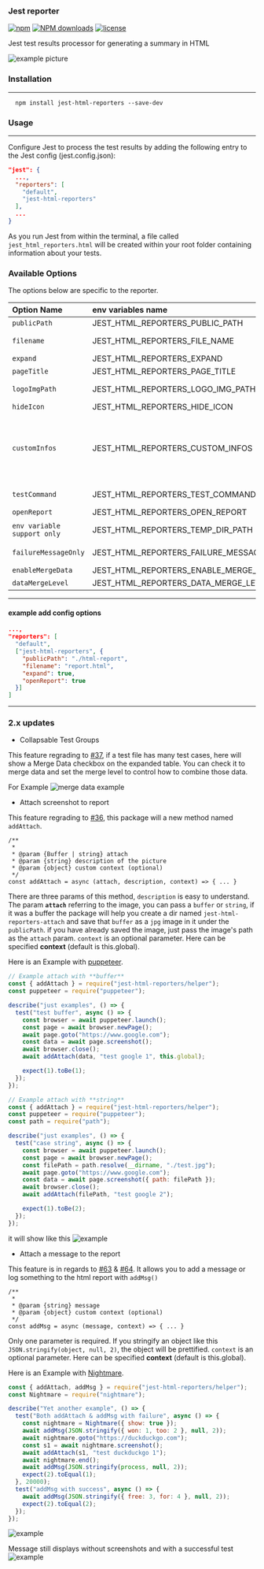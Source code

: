 ### Jest reporter

[![npm](https://img.shields.io/npm/v/jest-html-reporters.svg)](https://www.npmjs.com/package/jest-html-reporters)
[![NPM downloads](http://img.shields.io/npm/dm/jest-html-reporters.svg)](http://npmjs.com/jest-html-reporters)
[![license](https://img.shields.io/npm/l/jest-html-reporters.svg)](https://www.npmjs.com/package/jest-html-reporters)

Jest test results processor for generating a summary in HTML

![example picture](./readmeStatic/show.gif)

### Installation

---

```shell
  npm install jest-html-reporters --save-dev
```

### Usage

---

Configure Jest to process the test results by adding the following entry to the Jest config (jest.config.json):

```json
"jest": {
  ...,
  "reporters": [
    "default",
    "jest-html-reporters"
  ],
  ...
}

```

As you run Jest from within the terminal, a file called `jest_html_reporters.html` will be created within your root folder containing information about your tests.

### Available Options

The options below are specific to the reporter.

| Option Name                | env variables name                              | Type    | Default                            | Description                                                                                                                                                                                                                                                                                          |
| :------------------------- | :---------------------------------------------- | :------ | :--------------------------------- | :--------------------------------------------------------------------------------------------------------------------------------------------------------------------------------------------------------------------------------------------------------------------------------------------------- |
| `publicPath`               | JEST_HTML_REPORTERS_PUBLIC_PATH                 | string  | ''                                 | specify the base path                                                                                                                                                                                                                                                                                |
| `filename`                 | JEST_HTML_REPORTERS_FILE_NAME                   | string  | jest_html_reporters.html           | Filename of saved report <br> _Applies to the generated html_                                                                                                                                                                                                                                        |
| `expand`                   | JEST_HTML_REPORTERS_EXPAND                      | Boolean | false                              | specify whether default expand all data                                                                                                                                                                                                                                                              |
| `pageTitle`                | JEST_HTML_REPORTERS_PAGE_TITLE                  | string  | Report                             | specify header and page title                                                                                                                                                                                                                                                                        |
| `logoImgPath`              | JEST_HTML_REPORTERS_LOGO_IMG_PATH               | string  | undefined                          | specify path of the image that will be displayed to the right of page title                                                                                                                                                                                                                          |
| `hideIcon`                 | JEST_HTML_REPORTERS_HIDE_ICON                   | boolean | false                              | hide default icon                                                                                                                                                                                                                                                                                    |
| `customInfos`              | JEST_HTML_REPORTERS_CUSTOM_INFOS                | array   | undefined                          | show some custom data info in the report, example value `[ {title: 'test1', value: 'test1'}, {title: 'test2', value: 'test2'}]`, you can also set value to a environment variable **JEST_HTML_REPORTERS_CUSTOM_INFOS**, see detail in [#32](https://github.com/Hazyzh/jest-html-reporters/issues/32) |
| `testCommand`              | JEST_HTML_REPORTERS_TEST_COMMAND                | string  | "npx jest"                         | copy command content to quickly run test file                                                                                                                                                                                                                                                        |
| `openReport`               | JEST_HTML_REPORTERS_OPEN_REPORT                 | json    | in dev=true, rest=false            | options for npm package `open`                                                                                                                                                                                                                                                                       |
|`env variable support only` | JEST_HTML_REPORTERS_TEMP_DIR_PATH               | string  | system default temporary directory | path to a temporary folder with attachments                                                                                                                                                                                                                                                          |
| `failureMessageOnly`       | JEST_HTML_REPORTERS_FAILURE_MESSAGE_ONLY        | boolean | false                              | show failure test suites messages only in HTML report                                                                                                                                                                                                                                                |
| `enableMergeData`               | JEST_HTML_REPORTERS_ENABLE_MERGE_DATA                 | boolean    | false            | for default enable merge test data feature                                                                                                                                                                                                                                                    |
| `dataMergeLevel`               | JEST_HTML_REPORTERS_DATA_MERGE_LEVEL                 | number    | 1            |  default merge test data level                                                                                                                                      |
---

#### example add config options

```json
...,
"reporters": [
  "default",
  ["jest-html-reporters", {
    "publicPath": "./html-report",
    "filename": "report.html",
    "expand": true,
    "openReport": true
  }]
]
```

---

### 2.x updates

- Collapsable Test Groups

This feature regrading to [#37](https://github.com/Hazyzh/jest-html-reporters/issues/37), if a test file has many test cases, here will show a Merge Data checkbox on the expanded table. You can check it to merge data and set the merge level to control how to combine those data.

For Example
![merge data example](https://user-images.githubusercontent.com/21355783/84232424-d2acd000-ab22-11ea-8929-36c90a6c36ee.png)

- Attach screenshot to report

This feature regrading to [#36](https://github.com/Hazyzh/jest-html-reporters/issues/36), this package will a new method named `addAttach`.

```
/**
 *
 * @param {Buffer | string} attach
 * @param {string} description of the picture
 * @param {object} custom context (optional)
 */
const addAttach = async (attach, description, context) => { ... }
```

There are three params of this method, `description` is easy to understand. The param **`attach`** referring to the image, you can pass a `buffer` or `string`, if it was a buffer the package will help you create a dir named `jest-html-reporters-attach` and save that `buffer` as a `jpg` image in it under the `publicPath`. if you have already saved the image, just pass the image's path as the `attach` param.
`context` is an optional parameter. Here can be specified **context** (default is this.global).

Here is an Example with [puppeteer](https://github.com/puppeteer/puppeteer).

```javascript
// Example attach with **buffer**
const { addAttach } = require("jest-html-reporters/helper");
const puppeteer = require("puppeteer");

describe("just examples", () => {
  test("test buffer", async () => {
    const browser = await puppeteer.launch();
    const page = await browser.newPage();
    await page.goto("https://www.google.com");
    const data = await page.screenshot();
    await browser.close();
    await addAttach(data, "test google 1", this.global);

    expect(1).toBe(1);
  });
});
```

```javascript
// Example attach with **string**
const { addAttach } = require("jest-html-reporters/helper");
const puppeteer = require("puppeteer");
const path = require("path");

describe("just examples", () => {
  test("case string", async () => {
    const browser = await puppeteer.launch();
    const page = await browser.newPage();
    const filePath = path.resolve(__dirname, "./test.jpg");
    await page.goto("https://www.google.com");
    const data = await page.screenshot({ path: filePath });
    await browser.close();
    await addAttach(filePath, "test google 2");

    expect(1).toBe(2);
  });
});
```

it will show like this
![example](./readmeStatic/attach-example.jpg)

- Attach a message to the report

This feature is in regards to [#63](https://github.com/Hazyzh/jest-html-reporters/issues/63) & [#64](https://github.com/Hazyzh/jest-html-reporters/issues/64). It allows you to add a message or log something to the html report with `addMsg()`

```
/**
 *
 * @param {string} message
 * @param {object} custom context (optional)
 */
const addMsg = async (message, context) => { ... }
```

Only one parameter is required. If you stringify an object like this `JSON.stringify(object, null, 2)`, the object will be prettified.
`context` is an optional parameter. Here can be specified **context** (default is this.global).

Here is an Example with [Nightmare](https://www.npmjs.com/package/nightmare).

```javascript
const { addAttach, addMsg } = require("jest-html-reporters/helper");
const Nightmare = require("nightmare");

describe("Yet another example", () => {
  test("Both addAttach & addMsg with failure", async () => {
    const nightmare = Nightmare({ show: true });
    await addMsg(JSON.stringify({ won: 1, too: 2 }, null, 2));
    await nightmare.goto("https://duckduckgo.com");
    const s1 = await nightmare.screenshot();
    await addAttach(s1, "test duckduckgo 1");
    await nightmare.end();
    await addMsg(JSON.stringify(process, null, 2));
    expect(2).toEqual(1);
  }, 20000);
  test("addMsg with success", async () => {
    await addMsg(JSON.stringify({ free: 3, for: 4 }, null, 2));
    expect(2).toEqual(2);
  });
});
```

![example](./readmeStatic/addMsg-example1.jpg)

Message still displays without screenshots and with a successful test
![example](./readmeStatic/addMsg-example2.jpg)
